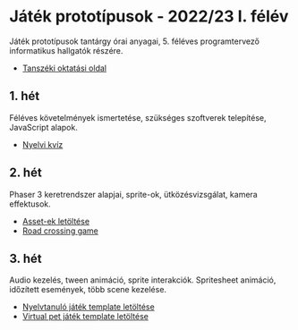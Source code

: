 # Játék prototípusok - 2022/23 I. félév
Játék prototípusok tantárgy órai anyagai, 5. féléves programtervező informatikus hallgatók részére. 

- [Tanszéki oktatási oldal](https://oktatas.iit.uni-miskolc.hu/doku.php?id=tanszek:oktatas:jatek_prototipusok:jatek_prototipusok)

## 1. hét
Féléves követelmények ismertetése, szükséges szoftverek telepítése, JavaScript alapok.

- [Nyelvi kvíz](https://github.com/aron123/jatek-prototipusok-2022/blob/master/01-language-quiz/)

## 2. hét
Phaser 3 keretrendszer alapjai, sprite-ok, ütközésvizsgálat, kamera effektusok.

- [Asset-ek letöltése](https://github.com/aron123/jatek-prototipusok-2022/raw/master/02-assets.zip)
- [Road crossing game](https://github.com/aron123/jatek-prototipusok-2022/tree/master/02-road-crossing-game)

## 3. hét
Audio kezelés, tween animáció, sprite interakciók. Spritesheet animáció, időzített események, több scene kezelése.

- [Nyelvtanuló játék template letöltése](https://github.com/aron123/jatek-prototipusok-2022/raw/master/03-spanish-learning-game-template.zip)
- [Virtual pet játék template letöltése](https://github.com/aron123/jatek-prototipusok-2022/raw/master/03-virtual-pet-game-template.zip)

